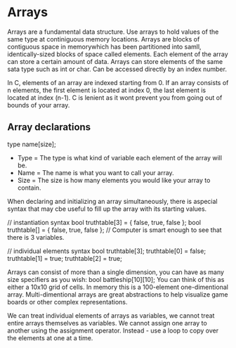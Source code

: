 # Arrays
Arrays are a fundamental data structure.
Use arrays to hold values of the same type at continiguous memory locations.
Arrays are blocks of contiguous space in memorywhich has been partitioned into samll, identically-sized blocks of space called elements.
Each element of the array can store a certain amount of data.
Arrays can store elements of the same sata type such as int or char.
Can be accessed directly by an index number.

In C, elements of an array are indexed starting from 0.
If an array consists of n elements, the first element is located at index 0, the last element is located at index (n-1).
C is lenient as it wont prevent you from going out of bounds of your array.

## Array declarations
type name[size];
- Type = The type is what kind of variable each element of the array will be.
- Name = The name is what you want to call your array.
- Size = The size is how many elements you would like your array to contain.

When declaring and initializing an array simultaneously, there is  aspecial syntax that may cbe useful to fill up the array with its starting values.

// instantiation syntax
bool truthtable[3] = { false, true, false };
bool truthtable[] = { false, true, false }; // Computer is smart enough to see that there is 3 variables.

// individual elements syntax
bool truthtable[3];
truthtable[0] = false;
truthtable[1] = true;
truthtable[2] = true;

Arrays can consist of more than a single dimension, you can have as many size specifiers as you wish:
bool battleship[10][10];
You can think of this as either a 10x10 grid of cells.
In memory this is a 100-element one-dimentional array.
Multi-dimentional arrays are great abstractions to help visualize game boards or other complex representations.

We can treat individual elements of arrays as variables, we cannot treat entire arrays themselves as variables.
We cannot assign one array to another using the assignment operator.
Instead - use a loop to copy over the elements at one at a time.






